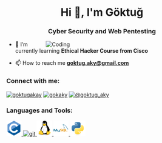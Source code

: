 <h1 align="center">Hi 👋, I'm Göktuğ</h1>
<h3 align="center">Cyber Security and Web Pentesting</h3>
<img align="right" alt="Coding" width="400" src="https://camo.githubusercontent.com/69975701ae885461e333b243712869e54acbef6e2f1d952436a4aa6bea1f96ff/68747470733a2f2f632e74656e6f722e636f6d2f726550446644574f33586f41414141642f6861636b696e672e676966">


- 🌱 I’m currently learning **Ethical Hacker Course from Cisco**

- 📫 How to reach me **goktug.aky@gmail.com**

<h3 align="left">Connect with me:</h3>
<p align="left">
<a href="https://linkedin.com/in/goktugakay" target="blank"><img align="center" src="https://raw.githubusercontent.com/rahuldkjain/github-profile-readme-generator/master/src/images/icons/Social/linked-in-alt.svg" alt="goktugakay" height="30" width="40" /></a>
<a href="https://www.hackerrank.com/gokaky" target="blank"><img align="center" src="https://raw.githubusercontent.com/rahuldkjain/github-profile-readme-generator/master/src/images/icons/Social/hackerrank.svg" alt="gokaky" height="30" width="40" /></a>
<a href="https://www.hackerearth.com/@goktug_aky" target="blank"><img align="center" src="https://raw.githubusercontent.com/rahuldkjain/github-profile-readme-generator/master/src/images/icons/Social/hackerearth.svg" alt="@goktug_aky" height="30" width="40" /></a>
</p>

<h3 align="left">Languages and Tools:</h3>
<p align="left"> <a href="https://www.cprogramming.com/" target="_blank" rel="noreferrer"> <img src="https://raw.githubusercontent.com/devicons/devicon/master/icons/c/c-original.svg" alt="c" width="40" height="40"/> </a> <a href="https://git-scm.com/" target="_blank" rel="noreferrer"> <img src="https://www.vectorlogo.zone/logos/git-scm/git-scm-icon.svg" alt="git" width="40" height="40"/> </a> <a href="https://www.linux.org/" target="_blank" rel="noreferrer"> <img src="https://raw.githubusercontent.com/devicons/devicon/master/icons/linux/linux-original.svg" alt="linux" width="40" height="40"/> </a> <a href="https://www.mysql.com/" target="_blank" rel="noreferrer"> <img src="https://raw.githubusercontent.com/devicons/devicon/master/icons/mysql/mysql-original-wordmark.svg" alt="mysql" width="40" height="40"/> </a> <a href="https://www.python.org" target="_blank" rel="noreferrer"> <img src="https://raw.githubusercontent.com/devicons/devicon/master/icons/python/python-original.svg" alt="python" width="40" height="40"/> </a> </p>
